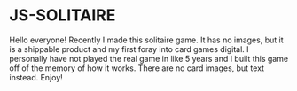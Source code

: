 # JS-SOLITAIRE

Hello everyone! Recently I made this solitaire game. It has no images, but it is a shippable product and my first foray into card games digital. I personally have not played the real game in like 5 years and I built this game off of the memory of how it works. There are no card images, but text instead. Enjoy!


